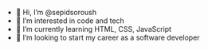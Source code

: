 - 👋 Hi, I’m @sepidsoroush
- 👀 I’m interested in code and tech
- 🌱 I’m currently learning HTML, CSS, JavaScript
- 💞️ I’m looking to start my career as a software developer

<!---
sepidsoroush/sepidsoroush is a ✨ special ✨ repository because its `README.md` (this file) appears on your GitHub profile.
You can click the Preview link to take a look at your changes.
--->
